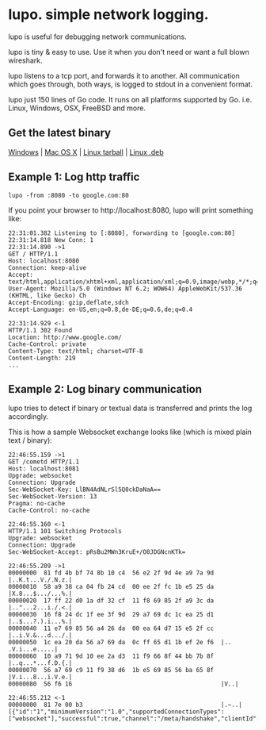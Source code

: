 lupo. simple network logging.
=============================

lupo is useful for debugging network communications.

lupo is tiny & easy to use. Use it when you don't need or want a full blown wireshark.

lupo listens to a tcp port, and forwards it to another.
All communication which goes through, both ways, is logged to stdout in a convenient format.

lupo just 150 lines of Go code. It runs on all platforms supported by Go. i.e. Linux, Windows, OSX, FreeBSD and more.

Get the latest binary 
---------------------

[Windows](https://github.com/henning77/lupo/releases/download/v0.1.0/lupo_0.1.0_windows_386.zip) |
[Mac OS X](https://github.com/henning77/lupo/releases/download/v0.1.0/lupo_0.1.0_darwin_amd64.zip) |
[Linux tarball](https://github.com/henning77/lupo/releases/download/v0.1.0/lupo_0.1.0_linux_386.tar.gz) |
[Linux .deb](https://github.com/henning77/lupo/releases/download/v0.1.0/lupo_0.1.0_i386.deb)

Example 1: Log http traffic
---------------------------

	lupo -from :8080 -to google.com:80

If you point your browser to http://localhost:8080, lupo will print something like:

	22:31:01.382 Listening to [:8080], forwarding to [google.com:80]
	22:31:14.818 New Conn: 1
	22:31:14.890 ->1
	GET / HTTP/1.1
	Host: localhost:8080
	Connection: keep-alive
	Accept: text/html,application/xhtml+xml,application/xml;q=0.9,image/webp,*/*;q=0.8
	User-Agent: Mozilla/5.0 (Windows NT 6.2; WOW64) AppleWebKit/537.36 (KHTML, like Gecko) Ch
	Accept-Encoding: gzip,deflate,sdch
	Accept-Language: en-US,en;q=0.8,de-DE;q=0.6,de;q=0.4

	22:31:14.929 <-1
	HTTP/1.1 302 Found
	Location: http://www.google.com/
	Cache-Control: private
	Content-Type: text/html; charset=UTF-8
	Content-Length: 219
	...


Example 2: Log binary communication
-----------------------------------
lupo tries to detect if binary or textual data is transferred and prints the log accordingly.

This is how a sample Websocket exchange looks like (which is mixed plain text / binary):

	22:46:55.159 ->1
	GET /cometd HTTP/1.1
	Host: localhost:8081
	Upgrade: websocket
	Connection: Upgrade
	Sec-WebSocket-Key: LlBN4AdNLrSl5Q0ckDaNaA==
	Sec-WebSocket-Version: 13
	Pragma: no-cache
	Cache-Control: no-cache

	22:46:55.160 <-1
	HTTP/1.1 101 Switching Protocols
	Upgrade: websocket
	Connection: Upgrade
	Sec-WebSocket-Accept: pRsBu2MWn3KruE+/O0JDGNcnKTk=

	22:46:55.209 ->1
	00000000  81 fd 4b bf 74 8b 10 c4  56 e2 2f 9d 4e a9 7a 9d  |..K.t...V./.N.z.|
	00000010  58 a9 38 ca 04 fb 24 cd  00 ee 2f fc 1b e5 25 da  |X.8...$.../...%.|
	00000020  17 ff 22 d0 1a df 32 cf  11 f8 69 85 2f a9 3c da  |.."...2...i./.<.|
	00000030  16 f8 24 dc 1f ee 3f 9d  29 a7 69 dc 1c ea 25 d1  |..$...?.).i...%.|
	00000040  11 e7 69 85 56 a4 26 da  00 ea 64 d7 15 e5 2f cc  |..i.V.&...d.../.|
	00000050  1c ea 20 da 56 a7 69 da  0c ff 65 d1 1b ef 2e f6  |.. .V.i...e.....|
	00000060  10 a9 71 9d 10 ee 2a d3  11 f9 66 8f 44 bb 7b 8f  |..q...*...f.D.{.|
	00000070  56 a7 69 c9 11 f9 38 d6  1b e5 69 85 56 ba 65 8f  |V.i...8...i.V.e.|
	00000080  56 f6 16                                          |V..|

	22:46:55.212 <-1
	00000000  81 7e 00 b3                                       |.~..|
	[{"id":"1","minimumVersion":"1.0","supportedConnectionTypes":["websocket"],"successful":true,"channel":"/meta/handshake","clientId":"61p2mdhr4fws221tetjlzxega8c","version":"1.0"}]
